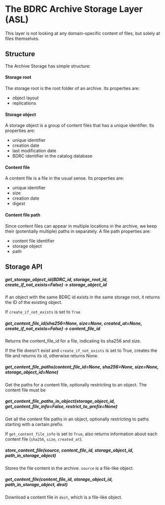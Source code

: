 # The BDRC Archive Storage Layer (ASL)

This layer is not looking at any domain-specific content of files, but solely at files themselves.

## Structure

The Archive Storage has simple structure:

#### Storage root

The storage root is the root folder of an archive. Its properties are:
- object layout
- replications

#### Storage object

A storage object is a group of content files that has a unique identifier. Its properties are:
- unique identifier
- creation date
- last modification date
- BDRC identifier in the catalog database

#### Content file

A content file is a file in the usual sense. Its properties are:
- unique identifier
- size
- creation date
- digest

#### Content file path

Since content files can appear in multiple locations in the archive, we keep their (potentially multiple) paths in separately. A file path properties are:
- content file identifier
- storage object
- path

## Storage API

##### get_storage_object_id(BDRC_id, storage_root_id, create_if_not_exists=False) -> storage_object_id

If an object with the same BDRC id exists in the same storage root, it returns the ID of the existing object.

If `create_if_not_exists` is set to `True`

##### get_content_file_id(sha256=None, size=None, created_at=None, create_if_not_exists=False) -> content_file_id

Returns the content_file_id for a file, indicating its sha256 and size. 

If the file doesn't exist and `create_if_not_exists` is set to True, creates the file and returns its id, otherwise returns None.

##### get_content_file_paths(content_file_id=None, sha256=None, size=None, storage_object_id=None)

Get the paths for a content file, optionally restricting to an object. The content file must be 

##### get_content_file_paths_in_object(storage_object_id, get_content_file_info=False, restrict_to_prefix=None)

Get all the content file paths in an object, optionally restricting to paths starting with a certain prefix.

If `get_content_file_info` is set to `True`, also returns information about each content file (`sha256`, `size`, `created_at`).

##### store_content_file(source, content_file_id, storage_object_id, path_in_storage_object)

Stores the file content in the archive. `source` is a file-like object.

##### get_content_file(content_file_id, storage_object_id, path_in_storage_object, dest)

Download a content file in `dest`, which is a file-like object.


